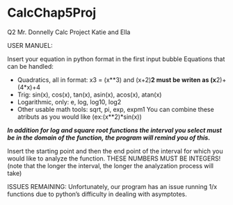 # CalcChap5Proj
Q2 Mr. Donnelly Calc Project Katie and Ella

USER MANUEL:

Insert your equation in python format in the first input bubble
  Equations that can be handled:
   - Quadratics, all in format: x3 = (x**3) and (x+2)**2 must be writen as (x**2)+(4*x)+4
   - Trig: sin(x), cos(x), tan(x), asin(x), acos(x), atan(x)
   - Logarithmic, only: e, log, log10, log2
   - Other usable math tools: sqrt, pi, exp, expm1
   You can combine these atributs as you would like (ex:(x**2)*sin(x))

*****In addition for log and square root functions the interval you select must be in the domain of the function, the program will remind you of this.*****

Insert the starting point and then the end point of the interval for which you would like to analyze the function. THESE NUMBERS MUST BE INTEGERS! (note that the longer the interval, the longer the analyzation process will take)

ISSUES REMAINING: 
Unfortunately, our program has an issue running 1/x functions due to python’s difficulty in dealing with asymptotes. 
